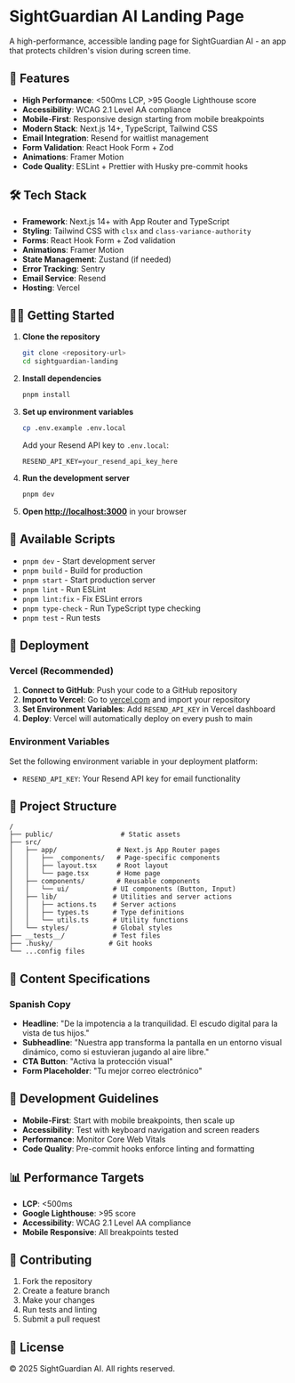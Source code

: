 # SightGuardian AI Landing Page

A high-performance, accessible landing page for SightGuardian AI - an app that protects children's vision during screen time.

## 🚀 Features

- **High Performance**: <500ms LCP, >95 Google Lighthouse score
- **Accessibility**: WCAG 2.1 Level AA compliance
- **Mobile-First**: Responsive design starting from mobile breakpoints
- **Modern Stack**: Next.js 14+, TypeScript, Tailwind CSS
- **Email Integration**: Resend for waitlist management
- **Form Validation**: React Hook Form + Zod
- **Animations**: Framer Motion
- **Code Quality**: ESLint + Prettier with Husky pre-commit hooks

## 🛠️ Tech Stack

- **Framework**: Next.js 14+ with App Router and TypeScript
- **Styling**: Tailwind CSS with `clsx` and `class-variance-authority`
- **Forms**: React Hook Form + Zod validation
- **Animations**: Framer Motion
- **State Management**: Zustand (if needed)
- **Error Tracking**: Sentry
- **Email Service**: Resend
- **Hosting**: Vercel

## 🏃‍♂️ Getting Started

1. **Clone the repository**
   ```bash
   git clone <repository-url>
   cd sightguardian-landing
   ```

2. **Install dependencies**
   ```bash
   pnpm install
   ```

3. **Set up environment variables**
   ```bash
   cp .env.example .env.local
   ```
   Add your Resend API key to `.env.local`:
   ```
   RESEND_API_KEY=your_resend_api_key_here
   ```

4. **Run the development server**
   ```bash
   pnpm dev
   ```

5. **Open [http://localhost:3000](http://localhost:3000)** in your browser

## 📝 Available Scripts

- `pnpm dev` - Start development server
- `pnpm build` - Build for production
- `pnpm start` - Start production server
- `pnpm lint` - Run ESLint
- `pnpm lint:fix` - Fix ESLint errors
- `pnpm type-check` - Run TypeScript type checking
- `pnpm test` - Run tests

## 🚀 Deployment

### Vercel (Recommended)

1. **Connect to GitHub**: Push your code to a GitHub repository
2. **Import to Vercel**: Go to [vercel.com](https://vercel.com) and import your repository
3. **Set Environment Variables**: Add `RESEND_API_KEY` in Vercel dashboard
4. **Deploy**: Vercel will automatically deploy on every push to main

### Environment Variables

Set the following environment variable in your deployment platform:

- `RESEND_API_KEY`: Your Resend API key for email functionality

## 📁 Project Structure

```
/
├── public/                 # Static assets
├── src/
│   ├── app/               # Next.js App Router pages
│   │   ├── _components/   # Page-specific components
│   │   ├── layout.tsx     # Root layout
│   │   └── page.tsx       # Home page
│   ├── components/        # Reusable components
│   │   └── ui/           # UI components (Button, Input)
│   ├── lib/              # Utilities and server actions
│   │   ├── actions.ts    # Server actions
│   │   ├── types.ts      # Type definitions
│   │   └── utils.ts      # Utility functions
│   └── styles/           # Global styles
├── __tests__/            # Test files
├── .husky/              # Git hooks
└── ...config files
```

## 🎨 Content Specifications

### Spanish Copy
- **Headline**: "De la impotencia a la tranquilidad. El escudo digital para la vista de tus hijos."
- **Subheadline**: "Nuestra app transforma la pantalla en un entorno visual dinámico, como si estuvieran jugando al aire libre."
- **CTA Button**: "Activa la protección visual"
- **Form Placeholder**: "Tu mejor correo electrónico"

## 🔧 Development Guidelines

- **Mobile-First**: Start with mobile breakpoints, then scale up
- **Accessibility**: Test with keyboard navigation and screen readers
- **Performance**: Monitor Core Web Vitals
- **Code Quality**: Pre-commit hooks enforce linting and formatting

## 📊 Performance Targets

- **LCP**: <500ms
- **Google Lighthouse**: >95 score
- **Accessibility**: WCAG 2.1 Level AA compliance
- **Mobile Responsive**: All breakpoints tested

## 🤝 Contributing

1. Fork the repository
2. Create a feature branch
3. Make your changes
4. Run tests and linting
5. Submit a pull request

## 📄 License

© 2025 SightGuardian AI. All rights reserved.
